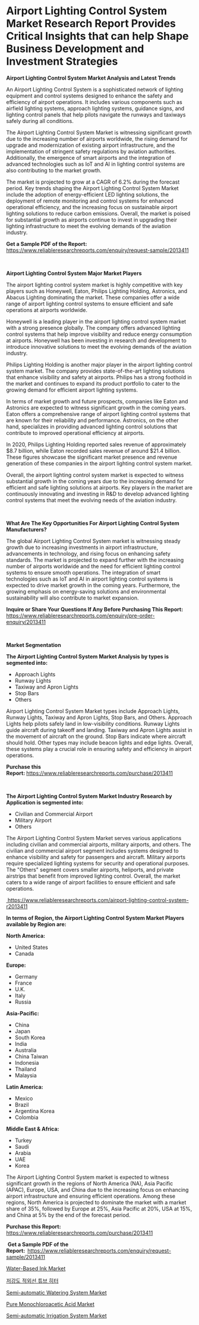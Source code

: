 <p><h1>Airport Lighting Control System Market Research Report Provides Critical Insights that can help Shape Business Development and Investment Strategies</h1></p><p><strong>Airport Lighting Control System Market Analysis and Latest Trends</strong></p>
<p><p>An Airport Lighting Control System is a sophisticated network of lighting equipment and control systems designed to enhance the safety and efficiency of airport operations. It includes various components such as airfield lighting systems, approach lighting systems, guidance signs, and lighting control panels that help pilots navigate the runways and taxiways safely during all conditions.</p><p>The Airport Lighting Control System Market is witnessing significant growth due to the increasing number of airports worldwide, the rising demand for upgrade and modernization of existing airport infrastructure, and the implementation of stringent safety regulations by aviation authorities. Additionally, the emergence of smart airports and the integration of advanced technologies such as IoT and AI in lighting control systems are also contributing to the market growth.</p><p>The market is projected to grow at a CAGR of 6.2% during the forecast period. Key trends shaping the Airport Lighting Control System Market include the adoption of energy-efficient LED lighting solutions, the deployment of remote monitoring and control systems for enhanced operational efficiency, and the increasing focus on sustainable airport lighting solutions to reduce carbon emissions. Overall, the market is poised for substantial growth as airports continue to invest in upgrading their lighting infrastructure to meet the evolving demands of the aviation industry.</p></p>
<p><strong>Get a Sample PDF of the Report:&nbsp;</strong> <a href="https://www.reliableresearchreports.com/enquiry/request-sample/2013411">https://www.reliableresearchreports.com/enquiry/request-sample/2013411</a></p>
<p>&nbsp;</p>
<p><strong>Airport Lighting Control System Major Market Players</strong></p>
<p><p>The airport lighting control system market is highly competitive with key players such as Honeywell, Eaton, Philips Lighting Holding, Astronics, and Abacus Lighting dominating the market. These companies offer a wide range of airport lighting control systems to ensure efficient and safe operations at airports worldwide.</p><p>Honeywell is a leading player in the airport lighting control system market with a strong presence globally. The company offers advanced lighting control systems that help improve visibility and reduce energy consumption at airports. Honeywell has been investing in research and development to introduce innovative solutions to meet the evolving demands of the aviation industry.</p><p>Philips Lighting Holding is another major player in the airport lighting control system market. The company provides state-of-the-art lighting solutions that enhance visibility and safety at airports. Philips has a strong foothold in the market and continues to expand its product portfolio to cater to the growing demand for efficient airport lighting systems.</p><p>In terms of market growth and future prospects, companies like Eaton and Astronics are expected to witness significant growth in the coming years. Eaton offers a comprehensive range of airport lighting control systems that are known for their reliability and performance. Astronics, on the other hand, specializes in providing advanced lighting control solutions that contribute to improved operational efficiency at airports.</p><p>In 2020, Philips Lighting Holding reported sales revenue of approximately $8.7 billion, while Eaton recorded sales revenue of around $21.4 billion. These figures showcase the significant market presence and revenue generation of these companies in the airport lighting control system market.</p><p>Overall, the airport lighting control system market is expected to witness substantial growth in the coming years due to the increasing demand for efficient and safe lighting solutions at airports. Key players in the market are continuously innovating and investing in R&D to develop advanced lighting control systems that meet the evolving needs of the aviation industry.</p></p>
<p>&nbsp;</p>
<p><strong>What Are The Key Opportunities For Airport Lighting Control System Manufacturers?</strong></p>
<p><p>The global Airport Lighting Control System market is witnessing steady growth due to increasing investments in airport infrastructure, advancements in technology, and rising focus on enhancing safety standards. The market is projected to expand further with the increasing number of airports worldwide and the need for efficient lighting control systems to ensure smooth operations. The integration of smart technologies such as IoT and AI in airport lighting control systems is expected to drive market growth in the coming years. Furthermore, the growing emphasis on energy-saving solutions and environmental sustainability will also contribute to market expansion.</p></p>
<p><strong>Inquire or Share Your Questions If Any Before Purchasing This Report:</strong> <a href="https://www.reliableresearchreports.com/enquiry/pre-order-enquiry/2013411">https://www.reliableresearchreports.com/enquiry/pre-order-enquiry/2013411</a></p>
<p>&nbsp;</p>
<p><strong>Market Segmentation</strong></p>
<p><strong>The Airport Lighting Control System Market Analysis by types is segmented into:</strong></p>
<p><ul><li>Approach Lights</li><li>Runway Lights</li><li>Taxiway and Apron Lights</li><li>Stop Bars</li><li>Others</li></ul></p>
<p><p>Airport Lighting Control System Market types include Approach Lights, Runway Lights, Taxiway and Apron Lights, Stop Bars, and Others. Approach Lights help pilots safely land in low-visibility conditions. Runway Lights guide aircraft during takeoff and landing. Taxiway and Apron Lights assist in the movement of aircraft on the ground. Stop Bars indicate where aircraft should hold. Other types may include beacon lights and edge lights. Overall, these systems play a crucial role in ensuring safety and efficiency in airport operations.</p></p>
<p><strong>Purchase this Report:&nbsp;</strong><a href="https://www.reliableresearchreports.com/purchase/2013411">https://www.reliableresearchreports.com/purchase/2013411</a></p>
<p>&nbsp;</p>
<p><strong>The Airport Lighting Control System Market Industry Research by Application is segmented into:</strong></p>
<p><ul><li>Civilian and Commercial Airport</li><li>Military Airport</li><li>Others</li></ul></p>
<p><p>The Airport Lighting Control System Market serves various applications including civilian and commercial airports, military airports, and others. The civilian and commercial airport segment includes systems designed to enhance visibility and safety for passengers and aircraft. Military airports require specialized lighting systems for security and operational purposes. The "Others" segment covers smaller airports, heliports, and private airstrips that benefit from improved lighting control. Overall, the market caters to a wide range of airport facilities to ensure efficient and safe operations.</p></p>
<p><a href="https://www.reliableresearchreports.com/airport-lighting-control-system-r2013411">&nbsp;https://www.reliableresearchreports.com/airport-lighting-control-system-r2013411</a></p>
<p><strong>In terms of Region, the Airport Lighting Control System Market Players available by Region are:</strong></p>
<p>
    <p> <strong> North America: </strong>
        <ul>
            <li>United States</li>
            <li>Canada</li>
        </ul>
        </p> 
    <p> <strong> Europe: </strong>
        <ul>
            <li>Germany</li>
            <li>France</li>
            <li>U.K.</li>
            <li>Italy</li>
            <li>Russia</li>
        </ul>
        </p> 
    <p> <strong> Asia-Pacific: </strong>
        <ul>
            <li>China</li>
            <li>Japan</li>
            <li>South Korea</li>
            <li>India</li>
            <li>Australia</li>
            <li>China Taiwan</li>
            <li>Indonesia</li>
            <li>Thailand</li>
            <li>Malaysia</li>
        </ul>
        </p> 
    <p> <strong> Latin America: </strong>
        <ul>
            <li>Mexico</li>
            <li>Brazil</li>
            <li>Argentina Korea</li>
            <li>Colombia</li>
        </ul>
        </p> 
    <p> <strong> Middle East & Africa: </strong>
        <ul>
            <li>Turkey</li>
            <li>Saudi</li>
            <li>Arabia</li>
            <li>UAE</li>
            <li>Korea</li>
        </ul>
    </p>
    </p>
<p><p>The Airport Lighting Control System market is expected to witness significant growth in the regions of North America (NA), Asia Pacific (APAC), Europe, USA, and China due to the increasing focus on enhancing airport infrastructure and ensuring efficient operations. Among these regions, North America is projected to dominate the market with a market share of 35%, followed by Europe at 25%, Asia Pacific at 20%, USA at 15%, and China at 5% by the end of the forecast period.</p></p>
<p><strong>Purchase this Report: </strong><a href="https://www.reliableresearchreports.com/purchase/2013411">https://www.reliableresearchreports.com/purchase/2013411</a></p>
<p>&nbsp;<strong>Get a Sample PDF of the Report:&nbsp;&nbsp;</strong><a href="https://www.reliableresearchreports.com/enquiry/request-sample/2013411">https://www.reliableresearchreports.com/enquiry/request-sample/2013411</a></p>
<p><strong></strong></p>
<p><p><a href="https://issuu.com/reportprime-2/docs/water-based-ink-market-size-2030.pptx">Water-Based Ink Market</a></p><p><a href="https://github.com/valroy852/Market-Research-Report-List-1/blob/main/901674241886.md">저강도 적외선 튜브 히터</a></p><p><a href="https://github.com/wusalecollins540tpqoz/Market-Research-Report-List-2/blob/main/semi-automatic-watering-system-market.md">Semi-automatic Watering System Market</a></p><p><a href="https://issuu.com/reportprime-2/docs/pure-monochloroacetic-acid-market-size-2030.pptx">Pure Monochloroacetic Acid Market</a></p><p><a href="https://github.com/kathiaseamanalvaradovlprc2h/Market-Research-Report-List-2/blob/main/semi-automatic-irrigation-system-market.md">Semi-automatic Irrigation System Market</a></p></p>